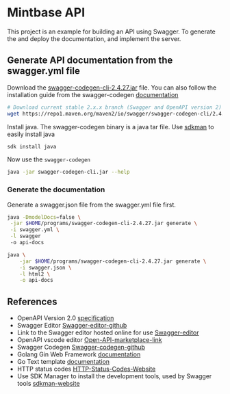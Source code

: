 # Mintbase API

This project is an example for building an API using Swagger. To generate the and deploy the documentation, and implement the server.

## Generate API documentation from the swagger.yml file

Download the [swagger-codegen-cli-2.4.27.jar][9] file. You can also follow the installation guide from the swagger-codegen [documentation][10]

```sh
# Download current stable 2.x.x branch (Swagger and OpenAPI version 2)
wget https://repo1.maven.org/maven2/io/swagger/swagger-codegen-cli/2.4.27/swagger-codegen-cli-2.4.27.jar -O swagger-codegen-cli.jar
```

Install java. The swagger-codegen binary is a java tar file. Use [sdkman][11] to easily install java

```sh
sdk install java
```

Now use the `swagger-codegen`

```sh
java -jar swagger-codegen-cli.jar --help
```

### Generate the documentation

Generate a swagger.json file from the swagger.yml file first.

```sh
java -DmodelDocs=false \
 -jar $HOME/programs/swagger-codegen-cli-2.4.27.jar generate \
 -i swagger.yml \
 -l swagger
 -o api-docs


```

```sh
java \
    -jar $HOME/programs/swagger-codegen-cli-2.4.27.jar generate \
    -i swagger.json \
    -l html2 \
    -o api-docs
```

## References

- OpenAPI Version 2.0 [specification][1]
- Swagger Editor [Swagger-editor-github][2]
- Link to the Swagger editor hosted online for use [Swagger-editor][3]
- OpenAPI vscode editor [Open-API-marketplace-link][4]
- Swagger Codegen [Swagger-codegen-github][5]
- Golang Gin Web Framework [documentation][6]
- Go Text template [documentation][7]
- HTTP status codes [HTTP-Status-Codes-Website][8]
- Use SDK Manager to install the development tools, used by Swagger tools [sdkman-website][11]

[1]: https://swagger.io/specification/v2/
[2]: https://github.com/swagger-api/swagger-editor
[3]: https://editor.swagger.io
[4]: https://marketplace.visualstudio.com/items?itemName=42Crunch.vscode-openapi
[5]: https://github.com/swagger-api/swagger-codegen
[6]: https://github.com/gin-gonic/gin
[7]: https://pkg.go.dev/text/template
[8]: https://restfulapi.net/http-status-codes
[9]: https://repo1.maven.org/maven2/io/swagger/swagger-codegen-cli/2.4.27/swagger-codegen-cli-2.4.27.jar
[10]: https://github.com/swagger-api/swagger-codegen
[11]: https://sdkman.io/sdks
